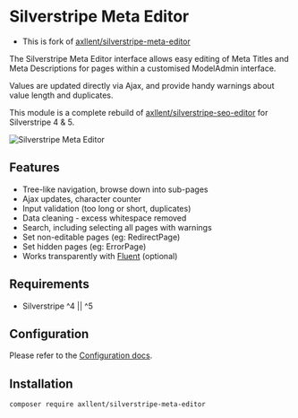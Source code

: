 # Silverstripe Meta Editor

* This is fork of [axllent/silverstripe-meta-editor](https://github.com/axllent/silverstripe-meta-editor)

The Silverstripe Meta Editor interface allows easy editing of Meta Titles and Meta Descriptions
for pages within a customised ModelAdmin interface.

Values are updated directly via Ajax, and provide handy warnings about value length and duplicates.

This module is a complete rebuild of [axllent/silverstripe-seo-editor](https://github.com/axllent/silverstripe-seo-editor)
for Silverstripe 4 & 5.

![Silverstripe Meta Editor](images/Screenshot.png "Silverstripe Meta Editor")


## Features

- Tree-like navigation, browse down into sub-pages
- Ajax updates, character counter
- Input validation (too long or short, duplicates)
- Data cleaning - excess whitespace removed
- Search, including selecting all pages with warnings
- Set non-editable pages (eg: RedirectPage)
- Set hidden pages (eg: ErrorPage)
- Works transparently with [Fluent](https://github.com/tractorcow-farm/silverstripe-fluent) (optional)


## Requirements

- Silverstripe ^4 || ^5


## Configuration

Please refer to the [Configuration docs](docs/en/Configuration.md).


## Installation

```
composer require axllent/silverstripe-meta-editor
```
